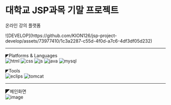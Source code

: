 # 대학교 JSP과목 기말 프로젝트

온라인 강의 플랫폼
<div style="width=100px;">
  ![DEVELOP](https://github.com/KION126/jsp-project-develop/assets/73977410/1c3a2287-c55d-4f0d-a7c6-4df3df05d232)
</div>
<hr>

◤Platforms & Languages<br>
![html](https://img.shields.io/badge/HTML-239120?style=for-the-badge&logo=html5&logoColor=white)
![css](https://img.shields.io/badge/CSS-239120?&style=for-the-badge&logo=css3&logoColor=white)
![js](https://img.shields.io/badge/JavaScript-F7DF1E?style=for-the-badge&logo=JavaScript&logoColor=white)
![java](https://img.shields.io/badge/Java-ED8B00?style=for-the-badge&logo=openjdk&logoColor=white)
![mysql](https://img.shields.io/badge/MySQL-00000F?style=for-the-badge&logo=mysql&logoColor=white)

◤Tools<br>
![eclips](https://img.shields.io/badge/Eclipse-2C2255?style=for-the-badge&logo=eclipse&logoColor=white)
![tomcat](https://img.shields.io/badge/Tomcat-F8DC75?style=for-the-badge&logo=apachetomcat&logoColor=black)
<hr>

◤메인화면<br>
![image](https://github.com/KION126/jsp-project-develop/assets/73977410/4897eb63-d34e-406a-8375-a0f537a319b4)


